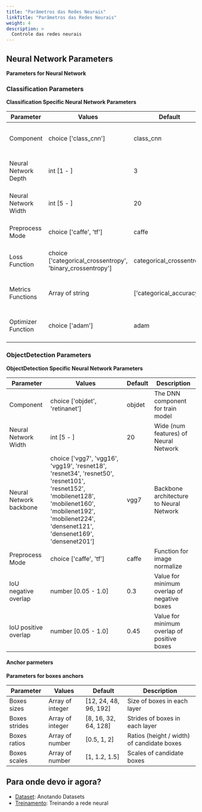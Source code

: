 ```yaml
---
title: "Parâmetros das Redes Neurais"
linkTitle: "Parâmetros das Redes Neurais"
weight: 4
description: >
  Controle das redes neurais
---
```


<!-- <parm_table> -->


## Neural Network Parameters

**Parameters for Neural Network**



### Classification Parameters

**Classification Specific Neural Network Parameters**

|Parameter|Values|Default|Description|
|---------|------|-------|-----------|
|Component|choice ['class_cnn']|class_cnn|The DNN component for train model|
|Neural Network Depth|int [1 - ]|3|Depth (num layers) of Neural Network|
|Neural Network Width|int [5 - ]|20|Wide (num features) of Neural Network|
|Preprocess Mode|choice ['caffe', 'tf']|caffe|Function for image normalize|
|Loss Function|choice ['categorical_crossentropy', 'binary_crossentropy']|categorical_crossentropy|Loss function for use in training|
|Metrics Functions|Array of string|['categorical_accuracy']|Metrics functions for use in evaluation|
|Optimizer Function|choice ['adam']|adam|Optimizer function for use in training|




### ObjectDetection Parameters

**ObjectDetection Specific Neural Network Parameters**

|Parameter|Values|Default|Description|
|---------|------|-------|-----------|
|Component|choice ['objdet', 'retinanet']|objdet|The DNN component for train model|
|Neural Network Width|int [5 - ]|20|Wide (num features) of Neural Network|
|Neural Network backbone|choice ['vgg7', 'vgg16', 'vgg19', 'resnet18', 'resnet34', 'resnet50', 'resnet101', 'resnet152', 'mobilenet128', 'mobilenet160', 'mobilenet192', 'mobilenet224', 'densenet121', 'densenet169', 'densenet201']|vgg7|Backbone architecture to Neural Network|
|Preprocess Mode|choice ['caffe', 'tf']|caffe|Function for image normalize|
|IoU negative overlap|number [0.05 - 1.0]|0.3|Value for minimum overlap of negative boxes|
|IoU positive overlap|number [0.05 - 1.0]|0.45|Value for minimum overlap of positive boxes|


#### Anchor parmeters

**Parameters for boxes anchors**

|Parameter|Values|Default|Description|
|---------|------|-------|-----------|
|Boxes sizes|Array of integer|[12, 24, 48, 96, 192]|Size of boxes in each layer|
|Boxes strides|Array of integer|[8, 16, 32, 64, 128]|Strides of boxes in each layer|
|Boxes ratios|Array of number|[0.5, 1, 2]|Ratios (height / width) of candidate boxes|
|Boxes scales|Array of number|[1, 1.2, 1.5]|Scales of candidate boxes|






<!-- </parm_table> -->


## Para onde devo ir agora?

* [Dataset](/docs/concepts/dataset/): Anotando Datasets
* [Treinamento](/docs/concepts/training/): Treinando a rede neural
